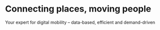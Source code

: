 # Connecting places, moving people

Your expert for digital mobility – data-based, efficient and demand-driven

